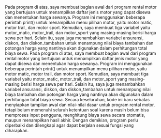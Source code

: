 Pada program di atas, saya membuat bagian awal dari program rental motor yang bertujuan untuk menampilkan daftar jenis motor yang dapat disewa dan menentukan harga sewanya. Program ini menggunakan beberapa perintah print() untuk menampilkan menu pilihan motor, yaitu motor matic, motor trail, dan motor sport. Kemudian, saya membuat tiga variabel yaitu motor_matic, motor_trail, dan motor_sport yang masing-masing berisi harga sewa per hari. Selain itu, saya juga menambahkan variabel ansuransi, diskon, dan diskon_tambahan untuk menampung nilai biaya tambahan dan potongan harga yang nantinya akan digunakan dalam perhitungan total biaya sewa.
Pada program di atas, saya membuat bagian awal dari program rental motor yang bertujuan untuk menampilkan daftar jenis motor yang dapat disewa dan menentukan harga sewanya. Program ini menggunakan beberapa perintah print() untuk menampilkan menu pilihan motor, yaitu motor matic, motor trail, dan motor sport. Kemudian, saya membuat tiga variabel yaitu motor_matic, motor_trail, dan motor_sport yang masing-masing berisi harga sewa per hari. Selain itu, saya juga menambahkan variabel ansuransi, diskon, dan diskon_tambahan untuk menampung nilai biaya tambahan dan potongan harga yang nantinya akan digunakan dalam perhitungan total biaya sewa.
Secara keseluruhan, kode ini baru sebatas menyiapkan tampilan awal dan nilai-nilai dasar untuk program rental motor, tetapi belum memenuhi seluruh ketentuan soal karena masih belum bisa memproses input pengguna, menghitung biaya sewa secara otomatis, maupun menampilkan hasil akhir. Dengan demikian, program perlu diperbaiki dan dilengkapi agar dapat berjalan sesuai fungsi yang diharapkan.